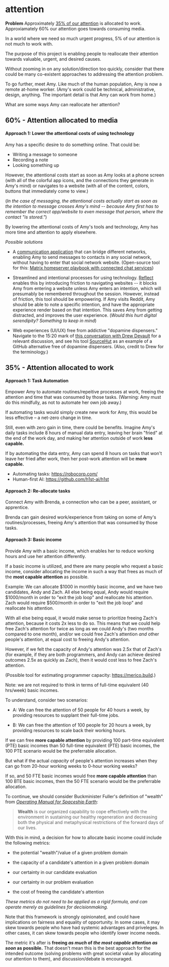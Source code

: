 # attention

**Problem** Approximately [35% of our attention](https://worldaftercapital.gitbook.io/worldaftercapital/part-three/trapped) is allocated to work.  Approxiamately 60% our attention goes towards consuming media.

In a world where we need so much urgent progress, 5% of our attention is not much to work with.

The purpose of this project is enabling people to reallocate their attention towards valuable, urgent, and desired causes.

Without zooming in on any solution/direction too quickly, consider that there could be many co-existent approaches to addressing the attention problem.

To go further, meet Amy.  Like much of the human population, Amy is now a remote at-home worker.  (Amy's work could be technical, administrative, design, anything.  The important detail is that Amy can work from home.)

What are some ways Amy can reallocate her attention?

## 60% - Attention allocated to media

#### Approach 1: Lower the attentional costs of using technology

Amy has a specific desire to do something online.  That could be:

* Writing a message to someone
* Recording a note
* Looking something up

However, the attentional costs start as soon as Amy looks at a phone screen (with all of the colorful app icons, and the connections they generate in Amy's mind) or navigates to a website (with all of the content, colors, buttons that immediately come to view.)

(*In the case of messaging, the attentional costs actually start as soon as the intention to message crosses Amy's mind -- because Amy first has to remember the correct app/website to even message that person, where the contact "is stored."*)

By lowering the attentional costs of Amy's tools and technology, Amy has more time and attention to apply elsewhere.

*Possible solutions*

* A [communication application](https://github.com/earthkind/graphme) that can bridge different networks, enabling Amy to send messages to contacts in any social network, without having to enter that social network website.  (Open-source tool for this: [Matrix homeserver playbook with connected chat services](https://github.com/spantaleev/matrix-docker-ansible-deploy))

* Streamlined and intentional processes for using technology. [Reflect](https://getreflect.app/) enables this by introducing friction to navigating websites -- it blocks Amy from entering a website unless Amy enters an intention, which will presumably be remembered throughout the session.  However, instead of friction, this tool should be empowering.  If Amy visits Reddit, Amy should be able to note a specific intention, and have the appropriate experience render based on that intention.  This saves Amy from getting distracted, and improves the user experience.  (*Would this hurt digital serendipity?  Something to keep in mind*)

* Web experiences (UI/UX) free from addictive "dopamine dispensers."  Navigate to the 15:20 mark of [this conversation with Drew Devault](https://www.coss.community/coss/ocs-2020-breakout-drew-devault-4407) for a relevant discussion, and see his tool [SourceHut](https://sr.ht/) as an example of a GitHub alternative free of dopamine dispensers.  (Also, credit to Drew for the terminology.)

## 35% - Attention allocated to work

#### Approach 1: Task Automation

Empower Amy to automate routines/repeitive processes at work, freeing the attention and time that was consumed by those tasks. (Warning: Amy must do this mindfully, as not to automate her own job away.)

If automating tasks would simply create new work for Amy, this would be less effective – a net-zero change in time.

Still, even with zero gain in time, there could be benefits.  Imagine Amy's daily tasks include 8 hours of manual data entry, leaving her brain "fried" at the end of the work day, and making her attention outside of work **less capable.**

If by automating the data entry, Amy can spend 8 hours on tasks that won't leave her fried after work, then her post-work attention will be **more capable.**

* Automating tasks: https://robocorp.com/
* Human-first AI: https://github.com/h1st-ai/h1st

#### Approach 2: Re-allocate tasks

Connect Amy with Brenda, a connection who can be a peer, assistant, or apprentice.

Brenda can gain desired work/experience from taking on some of Amy's routines/processes, freeing Amy's attention that was consumed by those tasks.

#### Approach 3: Basic income

Provide Amy with a basic income, which enables her to reduce working hours and use her attention differently.

If a basic income is utilized, and there are many people who request a basic income, consider allocating the income in such a way that frees as much of the **most capable attention** as possible.

Example: We can allocate $1000 in monthly basic income, and we have two candidates, Andy and Zach.  All else being equal, Andy would require $1000/month in order to "exit the job loop" and reallocate his attention.  Zach would require $500/month in order to "exit the job loop" and reallocate his attention.

With all else being equal, it would make sense to prioritize freeing Zach's attention, because it costs 2x less to do so.  This means that we could help free Zach's attention for twice as long as we could Andy's (two months compared to one month), and/or we could free Zach's attention *and* other people's attention, at equal cost to freeing Andy's attention.

However, if we felt the capacity of Andy's attention was 2.5x that of Zach's (for example, if they are both programmers, and Andy can achieve desired outcomes 2.5x as quickly as Zach), then it would cost less to free Zach's attention.

(Possible tool for estimating programmer capacity: https://merico.build.)

Note: we are not required to think in terms of full-time equivalent (40 hrs/week) basic incomes.

To understand, consider two scenarios:

* A: We can free the attention of 50 people for 40 hours a week, by providing resources to supplant their full-time jobs.

* B: We can free the attention of 100 people for 20 hours a week, by providing resources to scale back their working hours.

If we can free **more capable attention** by providing 100 part-time equivalent (PTE) basic incomes than 50 full-time equivalent (PTE) basic incomes, the 100 PTE scenario would be the preferrable allocation.

But what if the actual *capacity* of people's attention increases when they can go from 20-hour working weeks to 0-hour working weeks?

If so, and 50 FTE basic incomes would free **more capable attention** than 100 BTE basic incomes, then the 50 FTE scenario would be the preferrable allocation.

To continue, we should consider Buckminister Fuller's definition of "wealth" from [*Operating Manual for Spaceship Earth*](https://www.designsciencelab.com/resources/OperatingManual_BF.pdf):

> **Wealth** is our organized capability to cope effectively with the environment in sustaining our healthy regeneration and decreasing both the physical and metaphysical restrictions of the forward days of our lives.

With this in mind, a decision for how to allocate basic income could include the following metrics:

* the potential "wealth"/value of a given problem domain 

* the capacity of a candidate's attention in a given problem domain 

* our certainty in our candidate evaluation

* our certainty in our problem evaluation

* the cost of freeing the candidate's attention 

*These metrics do not need to be applied as a rigid formula, and can operate merely as guidelines for decisionmaking.*

Note that this framework is strongly opinionated, and could have implications on fairness and equality of opportunity.  In some cases, it may skew towards people who have had systemic advantages and priveleges.  In other cases, it can skew towards people who identify lower income needs.

The metric it's after is **freeing *as much* of *the most capable* attention *as soon* as possible.** That doesn't mean this is the best approach for the intended outcome (solving problems with great societal value by allocating our attention to them), and discussion/debate is encouraged.
